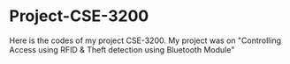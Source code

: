 # Project-CSE-3200
Here is the codes of my project CSE-3200. My project was on "Controlling Access using RFID &amp; Theft detection using Bluetooth Module"
